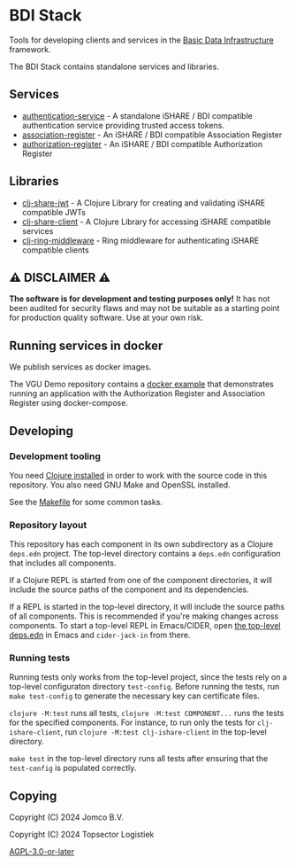 <!--
SPDX-FileCopyrightText: 2024 Jomco B.V.
SPDX-FileCopyrightText: 2024 Topsector Logistiek
SPDX-FileContributor: Joost Diepenmaat <joost@jomco.nl>
SPDX-FileContributor: Remco van 't Veer <remco@jomco.nl>

SPDX-License-Identifier: AGPL-3.0-or-later
-->

# BDI Stack

Tools for developing clients and services in the [Basic Data
Infrastructure](https://bdinetwork.org/) framework.

The BDI Stack contains standalone services and libraries.

## Services

- [authentication-service](./authentication-service) - A standalone
  iSHARE / BDI compatible authentication service providing trusted
  access tokens.
- [association-register](./association-register) - An iSHARE / BDI
  compatible Association Register
- [authorization-register](./authorization-register) - An iSHARE / BDI
  compatible Authorization Register

## Libraries

- [clj-share-jwt](./clj-ishare-jwt) - A Clojure Library for creating
  and validating iSHARE compatible JWTs
- [clj-share-client](./clj-ishare-client) - A Clojure Library for
  accessing iSHARE compatible services
- [clj-ring-middleware](./clj-ring-middleware) -
  Ring middleware for authenticating iSHARE compatible clients

## ⚠ DISCLAIMER ⚠

**The software is for development and testing purposes only!**  It has
not been audited for security flaws and may not be suitable as a
starting point for production quality software.  Use at your own risk.

## Running services in docker

We publish services as docker images.

The VGU Demo repository contains a [docker
example](https://github.com/Basic-Data-Infrastructure/demo-vertrouwde-goederenafgifte/tree/master/docker-example)
that demonstrates running an application with the Authorization
Register and Association Register using docker-compose.

## Developing

### Development tooling

You need [Clojure
installed](https://clojure.org/guides/install_clojure) in order to
work with the source code in this repository. You also need GNU Make
and OpenSSL installed.

See the [Makefile](./Makefile) for some common tasks.

### Repository layout

This repository has each component in its own subdirectory as a
Clojure `deps.edn` project. The top-level directory contains a
`deps.edn` configuration that includes all components. 

If a Clojure REPL is started from one of the component directories, it
will include the source paths of the component and its
dependencies. 

If a REPL is started in the top-level directory, it will include the
source paths of all components. This is recommended if you're making
changes across components. To start a top-level REPL in Emacs/CIDER,
open [the top-level deps.edn](./deps.edn) in Emacs and `cider-jack-in`
from there.

### Running tests

Running tests only works from the top-level project, since the tests
rely on a top-level configuraton directory `test-config`. Before
running the tests, run `make test-config` to generate the necessary
key can certificate files.

`clojure -M:test` runs all tests, `clojure -M:test COMPONENT...` runs
the tests for the specified components. For instance, to run only the
tests for `clj-ishare-client`, run `clojure -M:test clj-ishare-client`
in the top-level directory.

`make test` in the top-level directory runs all tests after ensuring
that the `test-config` is populated correctly.

## Copying

Copyright (C) 2024 Jomco B.V.

Copyright (C) 2024 Topsector Logistiek

[AGPL-3.0-or-later](LICENSES/AGPL-3.0-or-later.txt)
